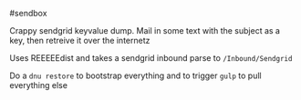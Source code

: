 #sendbox

Crappy sendgrid keyvalue dump. Mail in some text with the subject as a key, then retreive it over the internetz

Uses REEEEEdist and takes a sendgrid inbound parse to `/Inbound/Sendgrid`

Do a `dnu restore` to bootstrap everything and to trigger `gulp` to pull everything else
